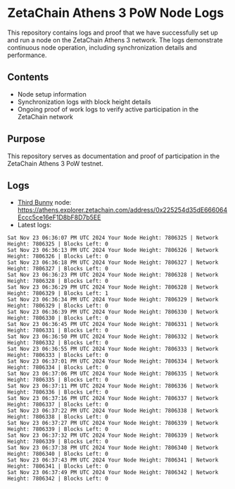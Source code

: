 # ZetaChain Athens 3 PoW Node Logs
This repository contains logs and proof that we have successfully set up and run a node on the ZetaChain Athens 3 network. The logs demonstrate continuous node operation, including synchronization details and performance.

## Contents
- Node setup information
- Synchronization logs with block height details
- Ongoing proof of work logs to verify active participation in the ZetaChain network

## Purpose
This repository serves as documentation and proof of participation in the ZetaChain Athens 3 PoW testnet.

## Logs

- [Third Bunny](https://thirdbunny.xyz/) node: https://athens.explorer.zetachain.com/address/0x225254d35dE666064Eccc5ce16eF1D8bF8D7b5EE
- Latest logs:
```
Sat Nov 23 06:36:07 PM UTC 2024 Your Node Height: 7806325 | Network Height: 7806325 | Blocks Left: 0
Sat Nov 23 06:36:13 PM UTC 2024 Your Node Height: 7806326 | Network Height: 7806326 | Blocks Left: 0
Sat Nov 23 06:36:18 PM UTC 2024 Your Node Height: 7806327 | Network Height: 7806327 | Blocks Left: 0
Sat Nov 23 06:36:23 PM UTC 2024 Your Node Height: 7806328 | Network Height: 7806328 | Blocks Left: 0
Sat Nov 23 06:36:29 PM UTC 2024 Your Node Height: 7806328 | Network Height: 7806329 | Blocks Left: 1
Sat Nov 23 06:36:34 PM UTC 2024 Your Node Height: 7806329 | Network Height: 7806329 | Blocks Left: 0
Sat Nov 23 06:36:39 PM UTC 2024 Your Node Height: 7806330 | Network Height: 7806330 | Blocks Left: 0
Sat Nov 23 06:36:45 PM UTC 2024 Your Node Height: 7806331 | Network Height: 7806331 | Blocks Left: 0
Sat Nov 23 06:36:50 PM UTC 2024 Your Node Height: 7806332 | Network Height: 7806332 | Blocks Left: 0
Sat Nov 23 06:36:55 PM UTC 2024 Your Node Height: 7806333 | Network Height: 7806333 | Blocks Left: 0
Sat Nov 23 06:37:01 PM UTC 2024 Your Node Height: 7806334 | Network Height: 7806334 | Blocks Left: 0
Sat Nov 23 06:37:06 PM UTC 2024 Your Node Height: 7806335 | Network Height: 7806335 | Blocks Left: 0
Sat Nov 23 06:37:11 PM UTC 2024 Your Node Height: 7806336 | Network Height: 7806336 | Blocks Left: 0
Sat Nov 23 06:37:16 PM UTC 2024 Your Node Height: 7806337 | Network Height: 7806337 | Blocks Left: 0
Sat Nov 23 06:37:22 PM UTC 2024 Your Node Height: 7806338 | Network Height: 7806338 | Blocks Left: 0
Sat Nov 23 06:37:27 PM UTC 2024 Your Node Height: 7806339 | Network Height: 7806339 | Blocks Left: 0
Sat Nov 23 06:37:32 PM UTC 2024 Your Node Height: 7806339 | Network Height: 7806339 | Blocks Left: 0
Sat Nov 23 06:37:38 PM UTC 2024 Your Node Height: 7806340 | Network Height: 7806340 | Blocks Left: 0
Sat Nov 23 06:37:43 PM UTC 2024 Your Node Height: 7806341 | Network Height: 7806341 | Blocks Left: 0
Sat Nov 23 06:37:49 PM UTC 2024 Your Node Height: 7806342 | Network Height: 7806342 | Blocks Left: 0
```
